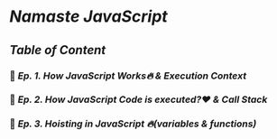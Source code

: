 # _Namaste JavaScript_  
## _Table of Content_
### 🚀 _Ep. 1. How JavaScript Works🔥 & Execution Context_ <br>
### 🚀 _Ep. 2. How JavaScript Code is executed?❤️ & Call Stack_ <br>
### 🚀 _Ep. 3. Hoisting in JavaScript 🔥(variables & functions)_ <br>

